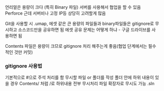 언리얼은 용량이 크다 (특히 Binary 파일)
서버를 사용해서 협업을 할 수 있음 Perforce
근데 서버비나 고정 IP등 상당히 고려할게 많음

Git을 사용할 시 .umap, 에셋 같은 큰 용량의 파일들과 binary파일들은 gitignore로 무시하고 소스코드만을 공유하면 됨
에셋 공유 문제는 어떻게 하냐 - 구글 드라이브를 사용하면 됨

Contents 파일은 용량이 크므로 gitignore 처리 해주는게 좋음(협업 단계에서는 필수적인 것만 커밋)

### gitignore 사용법
기본적으로  \#으로 주석 처리를 함
무시할 파일 or 폴더를 작성
폴더 안에 하위 내용이 있을 경우 Contents/ 처럼 /로 하위내용 전부 무시처리
파일 확장자로 무시도 가능 .sln
